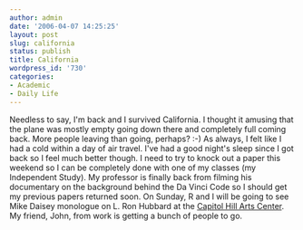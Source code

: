 ```yaml
---
author: admin
date: '2006-04-07 14:25:25'
layout: post
slug: california
status: publish
title: California
wordpress_id: '730'
categories:
- Academic
- Daily Life
---
```


Needless to say, I'm back and I survived California. I thought it
amusing that the plane was mostly empty going down there and completely
full coming back. More people leaving than going, perhaps? :-) As
always, I felt like I had a cold within a day of air travel. I've had a
good night's sleep since I got back so I feel much better though. I need
to try to knock out a paper this weekend so I can be completely done
with one of my classes (my Independent Study). My professor is finally
back from filming his documentary on the background behind the Da Vinci
Code so I should get my previous papers returned soon. On Sunday, R and
I will be going to see Mike Daisey monologue on L. Ron Hubbard at the
[Capitol Hill Arts Center](http://www.capitolhillarts.com/). My friend,
John, from work is getting a bunch of people to go.
